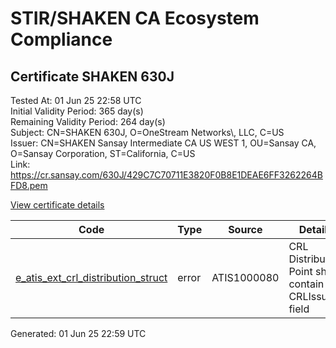 # STIR/SHAKEN CA Ecosystem Compliance

## Certificate SHAKEN 630J

Tested At: 01 Jun 25 22:58 UTC\
Initial Validity Period: 365 day(s)\
Remaining Validity Period: 264 day(s)\
Subject: CN=SHAKEN 630J, O=OneStream Networks\\, LLC, C=US\
Issuer: CN=SHAKEN Sansay Intermediate CA US WEST 1, OU=Sansay CA, O=Sansay Corporation, ST=California, C=US\
Link: https://cr.sansay.com/630J/429C7C70711E3820F0B8E1DEAE6FF3262264BFD8.pem

[View certificate details](https://x509.io/?cert=MIICqDCCAk%2BgAwIBAgIUQpx8cHEeOCDwuOHerm%2FzJiJkv9gwCgYIKoZIzj0EAwIwgYUxCzAJBgNVBAYTAlVTMRMwEQYDVQQIDApDYWxpZm9ybmlhMRswGQYDVQQKDBJTYW5zYXkgQ29ycG9yYXRpb24xEjAQBgNVBAsMCVNhbnNheSBDQTEwMC4GA1UEAwwnU0hBS0VOIFNhbnNheSBJbnRlcm1lZGlhdGUgQ0EgVVMgV0VTVCAxMB4XDTI1MDIyMDE0MDgzM1oXDTI2MDIyMDE0MDgzM1owRTELMAkGA1UEBhMCVVMxIDAeBgNVBAoMF09uZVN0cmVhbSBOZXR3b3JrcywgTExDMRQwEgYDVQQDDAtTSEFLRU4gNjMwSjBZMBMGByqGSM49AgEGCCqGSM49AwEHA0IABJrXWq9ZxD0Nq%2B%2B0RIzW5HcBkwSmn6QWssDFWDIg0pQx6of6Qx%2Bbljr8fDgSPA4k8uByWGuu%2FNT3fk3w1CpE01WjgdswgdgwFgYIKwYBBQUHARoECjAIoAYWBDYzMEowFwYDVR0gBBAwDjAMBgpghkgBhv8JAQEEMB0GA1UdDgQWBBQemsWuj1MDda0t%2BDeX8kmTtfhiDjAfBgNVHSMEGDAWgBSs05P1Q0PMCr5FWBcTfZJ83MMBRjBHBgNVHR8EQDA%2BMDygOqA4hjZodHRwczovL2F1dGhlbnRpY2F0ZS1hcGkuaWNvbmVjdGl2LmNvbS9kb3dubG9hZC92MS9jcmwwDAYDVR0TAQH%2FBAIwADAOBgNVHQ8BAf8EBAMCB4AwCgYIKoZIzj0EAwIDRwAwRAIgXV2czyTX3%2FMAw2LgjDVlgAjHX3nwNCUswWzo%2FOm29wMCIFqHTWvcaXt7HvJ56PC3FkMWlen9fuaMj0thgLUcAxaF)

| Code | Type | Source | Details |
|------|------|--------|---------|
| [e_atis_ext_crl_distribution_struct](../../ISSUES/e_atis_ext_crl_distribution_struct/README.md) | error | ATIS1000080 | CRL Distribution Point shall contain a CRLIssuer field |


Generated: 01 Jun 25 22:59 UTC